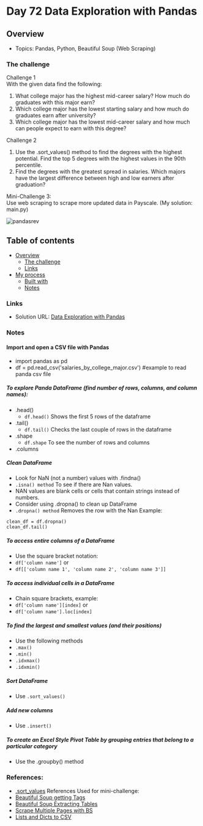 # Day 72 Data Exploration with Pandas

## Overview

- Topics: Pandas, Python, Beautiful Soup (Web Scraping)

### The challenge

Challenge 1\
With the given data find the following:
1. What college major has the highest mid-career salary? How much do graduates with this major earn? 
2. Which college major has the lowest starting salary and how much do graduates earn after university?
3. Which college major has the lowest mid-career salary and how much can people expect to earn with this degree?

Challenge 2
1. Use the .sort_values() method to find the degrees with the highest potential. Find the top 5 degrees with the highest values in the 90th percentile. 
2. Find the degrees with the greatest spread in salaries. Which majors have the largest difference between high and low earners after graduation?

Mini-Challenge 3:\
Use web scraping to scrape more updated data in Payscale. (My solution: main.py) 


![pandasrev](https://github.com/Mikerniker/100_Days_of_Python/assets/63586831/01f1b27d-afd1-45ca-8272-03823a57b93d)

## Table of contents

- [Overview](#overview)
  - [The challenge](#the-challenge)
  - [Links](#links)
- [My process](#my-process)
  - [Built with](#built-with)
  - [Notes](#notes)

### Links

- Solution URL: [Data Exploration with Pandas](https://github.com/Mikerniker/100_Days_of_Python/tree/main/Day72)


### Notes

#### Import and open a CSV file with Pandas
- import pandas as pd
- df = pd.read_csv('salaries_by_college_major.csv') #example to read panda csv file

##### To explore Panda DataFrame (find number of rows, columns, and column names):
- .head()
  - ```df.head()``` Shows the first 5 rows of the dataframe
- .tail()
  - ```df.tail()```  Checks the last couple of rows in the dataframe
- .shape 
  - ```df.shape```  To see the number of rows and columns
- .columns

##### Clean DataFrame
- Look for NaN (not a number) values with .findna() 
- ```.isna() method``` To see if there are Nan values.
- NAN values are blank cells or cells that contain strings instead of numbers. 
- Consider using .dropna() to clean up DataFrame
-  ```.dropna() method``` Removes the row with the Nan
Example:
```
clean_df = df.dropna()
clean_df.tail()
```

##### To access entire columns of a DataFrame
- Use the square bracket notation: 
- ```df['column name']``` or
- ```df[['column name 1', 'column name 2', 'column name 3']]```

##### To access individual cells in a DataFrame
- Chain square brackets, example:
- ```df['column name'][index]``` or 
- ```df['column name'].loc[index]```

##### To find the largest and smallest values (and their positions)
- Use the following methods 
- ```.max()```
- ```.min()```
- ```.idxmax()```
- ```.idxmin()```

##### Sort DataFrame
- Use ```.sort_values()``` 

##### Add new columns
- Use ```.insert()```

##### To create an Excel Style Pivot Table by grouping entries that belong to a particular category
- Use the .groupby() method

### References:
- [.sort_values](https://pandas.pydata.org/pandas-docs/stable/reference/api/pandas.DataFrame.sort_values.html)
References Used for mini-challenge:
- [Beautiful Soup getting Tags](https://www.geeksforgeeks.org/find-the-text-of-the-given-tag-using-beautifulsoup/)
- [Beautiful Soup Extracting Tables](https://www.pluralsight.com/guides/extracting-data-html-beautifulsoup)
- [Scrape Multiple Pages with BS](https://proxyway.com/knowledge-base/how-to-scrape-multiple-pages-using-beautifulsoup)
- [Lists and Dicts to CSV](https://blog.enterprisedna.co/how-to-write-a-list-to-csv-in-python/)
